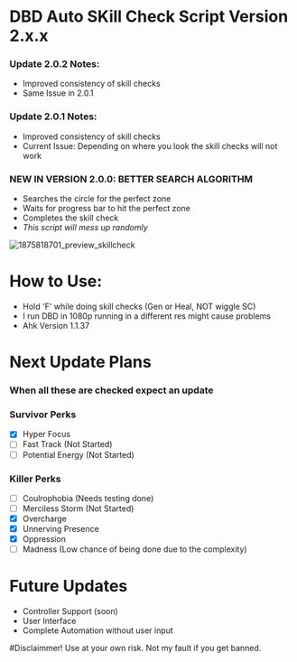 # DBD Auto SKill Check Script Version 2.x.x
### Update 2.0.2 Notes:
* Improved consistency of skill checks
* Same Issue in 2.0.1

### Update 2.0.1 Notes:
* Improved consistency of skill checks
* Current Issue: Depending on where you look the skill checks will not work

### NEW IN VERSION 2.0.0: BETTER SEARCH ALGORITHM
* Searches the circle for the perfect zone
* Waits for progress bar to hit the perfect zone
* Completes the skill check
* *This script will mess up randomly*

![1875818701_preview_skillcheck](https://github.com/wVibzz/DeadByDaylight-Auto-Skill-Check/assets/113342610/df3b0560-2379-47f5-a83b-2fef3e608b8d)


# How to Use:
* Hold 'F' while doing skill checks (Gen or Heal, NOT wiggle SC)
* I run DBD in 1080p running in a different res might cause problems
* Ahk Version 1.1.37

# Next Update Plans 
### When all these are checked expect an update
### Survivor Perks
- [x] Hyper Focus
- [ ] Fast Track (Not Started)
- [ ] Potential Energy (Not Started)

### Killer Perks
- [ ] Coulrophobia (Needs testing done)
- [ ] Merciless Storm (Not Started)
- [x] Overcharge
- [x] Unnerving Presence
- [x] Oppression
- [ ] Madness (Low chance of being done due to the complexity)

# Future Updates
* Controller Support (soon)
* User Interface
* Complete Automation without user input


#Disclaimmer!
Use at your own risk. Not my fault if you get banned.
